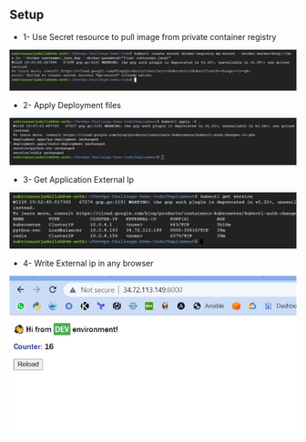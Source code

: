 ##  Setup
* 1- Use Secret resource to pull image from private container registry 

![img](../images/secret.jpg) 
* 2- Apply Deployment files

![deploymentIMG](../images/deploy.jpg) 
* 3- Get Application External Ip 

![img](../images/ip.jpg) 
* 4- Write External ip in any browser

![img](../images/page.jpg) 


